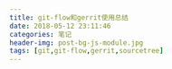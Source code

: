 ```yaml
---
title: git-flow和gerrit使用总结
date: 2018-05-12 23:11:46
categories: 笔记
header-img: post-bg-js-module.jpg
tags: [git,git-flow,gerrit,sourcetree]
---
```

